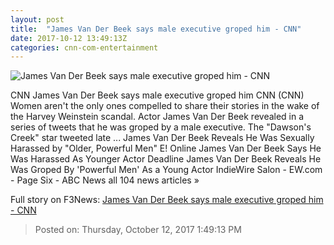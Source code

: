 ```yaml
---
layout: post
title:  "James Van Der Beek says male executive groped him - CNN"
date: 2017-10-12 13:49:13Z
categories: cnn-com-entertainment
---
```


![James Van Der Beek says male executive groped him - CNN](http://i2.cdn.cnn.com/cnnnext/dam/assets/171012122549-01-james-van-der-beek-file-super-tease.jpg)

CNN James Van Der Beek says male executive groped him CNN (CNN) Women aren't the only ones compelled to share their stories in the wake of the Harvey Weinstein scandal. Actor James Van Der Beek revealed in a series of tweets that he was groped by a male executive. The "Dawson's Creek" star tweeted late ... James Van Der Beek Reveals He Was Sexually Harassed by "Older, Powerful Men" E! Online James Van Der Beek Says He Was Harassed As Younger Actor Deadline James Van Der Beek Reveals He Was Groped By 'Powerful Men' As a Young Actor IndieWire Salon - EW.com - Page Six - ABC News all 104 news articles »


Full story on F3News: [James Van Der Beek says male executive groped him - CNN](http://www.f3nws.com/n/pTk2DH)

> Posted on: Thursday, October 12, 2017 1:49:13 PM
